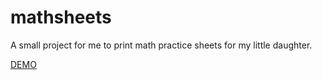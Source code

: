 # mathsheets
A small project for me to print math practice sheets for my little daughter.

[DEMO](https://edmlin.github.io/mathsheets/)
